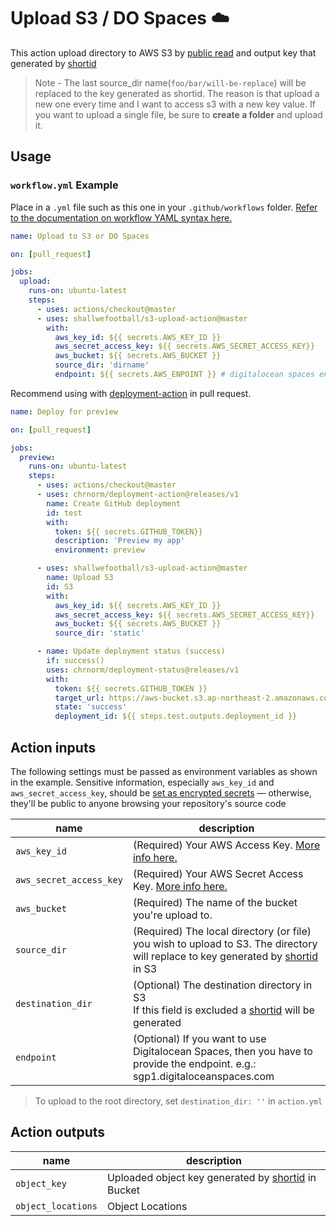 # Upload S3 / DO Spaces ☁️

This action upload directory to AWS S3 by [public read](https://docs.aws.amazon.com/AmazonS3/latest/dev/WebsiteAccessPermissionsReqd.html) and output key that generated by [shortid](https://github.com/dylang/shortid)

> Note - The last source_dir name(`foo/bar/will-be-replace`)  will be replaced to the key generated as shortid.
          The reason is that upload a new one every time and I want to access s3 with a new key value. If you want to upload a single file, be sure to **create a folder** and upload it.

## Usage

### `workflow.yml` Example

Place in a `.yml` file such as this one in your `.github/workflows` folder. [Refer to the documentation on workflow YAML syntax here.](https://help.github.com/en/articles/workflow-syntax-for-github-actions)

```yaml
name: Upload to S3 or DO Spaces

on: [pull_request]

jobs:
  upload:
    runs-on: ubuntu-latest
    steps:
      - uses: actions/checkout@master
      - uses: shallwefootball/s3-upload-action@master
        with:
          aws_key_id: ${{ secrets.AWS_KEY_ID }}
          aws_secret_access_key: ${{ secrets.AWS_SECRET_ACCESS_KEY}}
          aws_bucket: ${{ secrets.AWS_BUCKET }}
          source_dir: 'dirname'
          endpoint: ${{ secrets.AWS_ENPOINT }} # digitalocean spaces endpoint (if you're using digitalocean spaces instead of s3)
```

Recommend using with [deployment-action](https://github.com/marketplace/actions/deployment-action) in pull request.

```yaml
name: Deploy for preview

on: [pull_request]

jobs:
  preview:
    runs-on: ubuntu-latest
    steps:
      - uses: actions/checkout@master
      - uses: chrnorm/deployment-action@releases/v1
        name: Create GitHub deployment
        id: test
        with:
          token: ${{ secrets.GITHUB_TOKEN}}
          description: 'Preview my app'
          environment: preview

      - uses: shallwefootball/s3-upload-action@master
        name: Upload S3
        id: S3
        with:
          aws_key_id: ${{ secrets.AWS_KEY_ID }}
          aws_secret_access_key: ${{ secrets.AWS_SECRET_ACCESS_KEY}}
          aws_bucket: ${{ secrets.AWS_BUCKET }}
          source_dir: 'static'

      - name: Update deployment status (success)
        if: success()
        uses: chrnorm/deployment-status@releases/v1
        with:
          token: ${{ secrets.GITHUB_TOKEN }}
          target_url: https://aws-bucket.s3.ap-northeast-2.amazonaws.com/${{steps.S3.outputs.object_key}}/index.html
          state: 'success'
          deployment_id: ${{ steps.test.outputs.deployment_id }}
```

## Action inputs

The following settings must be passed as environment variables as shown in the example. Sensitive information, especially `aws_key_id` and `aws_secret_access_key`, should be [set as encrypted secrets](https://help.github.com/en/articles/virtual-environments-for-github-actions#creating-and-using-secrets-encrypted-variables) — otherwise, they'll be public to anyone browsing your repository's source code

| name                    | description                                                  |
| ----------------------- | ------------------------------------------------------------ |
| `aws_key_id`            | (Required) Your AWS Access Key. [More info here.](https://docs.aws.amazon.com/general/latest/gr/managing-aws-access-keys.html) |
| `aws_secret_access_key` | (Required) Your AWS Secret Access Key. [More info here.](https://docs.aws.amazon.com/general/latest/gr/managing-aws-access-keys.html) |
| `aws_bucket`            | (Required) The name of the bucket you're upload to.          |
| `source_dir`            | (Required) The local directory (or file) you wish to upload to S3. The directory will replace to key generated by [shortid](https://github.com/dylang/shortid) in S3 |
| `destination_dir`       | (Optional) The destination directory in S3<br />If this field is excluded a [shortid](https://github.com/dylang/shortid) will be generated |
| `endpoint`       | (Optional) If you want to use Digitalocean Spaces, then you have to provide the endpoint. e.g.: sgp1.digitaloceanspaces.com |


> To upload to the root directory, set `destination_dir: ''` in `action.yml`

## Action outputs

| name               | description                                                                             |
| ------------------ | --------------------------------------------------------------------------------------- |
| `object_key`       | Uploaded object key generated by [shortid](https://github.com/dylang/shortid) in Bucket |
| `object_locations` | Object Locations                                                                        |
